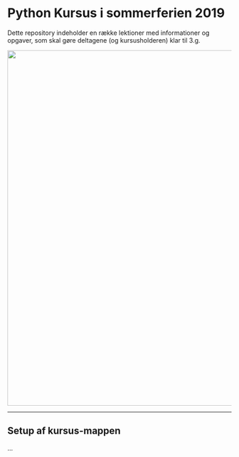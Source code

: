 # Python Kursus i sommerferien 2019

Dette repository indeholder en række lektioner med informationer og opgaver, som skal gøre deltagene (og kursusholderen) klar til 3.g.

<p align="center">
  <img width="800" height="800" src="https://i.imgur.com/vvGEGqu.jpg">
</p>

---
## Setup af kursus-mappen
...